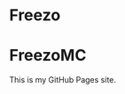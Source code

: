 # Freezo
<!DOCTYPE html>
<html>
<head>
</head>
<body>
  <h1>FreezoMC</h1>
  <p>This is my GitHub Pages site.</p>
</body>
</html>
